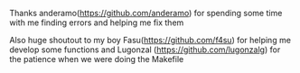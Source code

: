 Thanks anderamo(https://github.com/anderamo) for spending some time with me finding errors and helping me fix them

Also huge shoutout to my boy Fasu(https://github.com/f4su) for helping me develop some functions and Lugonzal (https://github.com/lugonzalg) for the patience 
when we were doing the Makefile

